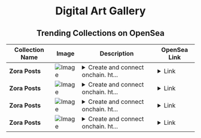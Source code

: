 <div align="center">

# Digital Art Gallery

## Trending Collections on OpenSea

| Collection Name                       | Image                                                                                     | Description                       | OpenSea Link                                                                                          |
|---------------------------------------|-------------------------------------------------------------------------------------------|-----------------------------------|--------------------------------------------------------------------------------------------------------|
| **Zora Posts** | ![Image](https://i.seadn.io/s/raw/files/802b83e26cc7511484e3a29028eb6d49.jpg?w=500&auto=format?w=200&auto=format) | <details><summary>Create and connect onchain. ht...</summary>Create and connect onchain. https://zora.co</details> | <details><summary>Link</summary>[Zora Posts](https://opensea.io/collection/zora-posts-10497)</details> |
| **Zora Posts** | ![Image](https://i.seadn.io/s/raw/files/802b83e26cc7511484e3a29028eb6d49.jpg?w=500&auto=format?w=200&auto=format) | <details><summary>Create and connect onchain. ht...</summary>Create and connect onchain. https://zora.co</details> | <details><summary>Link</summary>[Zora Posts](https://opensea.io/collection/zora-posts-10496)</details> |
| **Zora Posts** | ![Image](https://i.seadn.io/s/raw/files/802b83e26cc7511484e3a29028eb6d49.jpg?w=500&auto=format?w=200&auto=format) | <details><summary>Create and connect onchain. ht...</summary>Create and connect onchain. https://zora.co</details> | <details><summary>Link</summary>[Zora Posts](https://opensea.io/collection/zora-posts-10495)</details> |
| **Zora Posts** | ![Image](https://i.seadn.io/s/raw/files/802b83e26cc7511484e3a29028eb6d49.jpg?w=500&auto=format?w=200&auto=format) | <details><summary>Create and connect onchain. ht...</summary>Create and connect onchain. https://zora.co</details> | <details><summary>Link</summary>[Zora Posts](https://opensea.io/collection/zora-posts-10494)</details> |

</div>